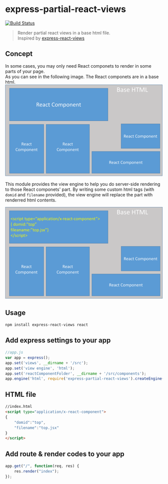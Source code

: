 # express-partial-react-views
[![Build Status](https://travis-ci.org/jaydenlin/express-partial-react-views.svg?branch=master)](https://travis-ci.org/jaydenlin/express-partial-react-views)
> Render partial react views in a base html file.   
> Inspired by [express-react-views](https://github.com/reactjs/express-react-views)

## Concept
In some cases, you may only need React componets to render in some parts of your page.   
As you can see in the following image. The React componets are in a base html.   
![Image](https://raw.githubusercontent.com/jaydenlin/express-partial-react-views-doc/gh-pages/images/concept.png)

This module provides the view engine to help you do server-side rendering to those React componets' part.
By writing some custom html tags (with `domid` and `filename` provided), the view engine will replace the part with renderred html contents.

![Image](https://raw.githubusercontent.com/jaydenlin/express-partial-react-views-doc/gh-pages/images/conceptWithCode.png)

## Usage

```
npm install express-react-views react
```

## Add express settings to your app

```js
//app.js
var app = express();
app.set('views', __dirname + '/src');
app.set('view engine', 'html');
app.set('reactComponentFolder', __dirname + '/src/components');
app.engine('html', require('express-partial-react-views').createEngine();
```

## HTML file
```html
//index.html
<script type="application/x-react-component">
{	
	"domid":"top",
	"filename":"top.jsx"
}
</script>
```

## Add route & render codes to your app
```js
app.get("/", function(req, res) {
	res.render("index");
});
```